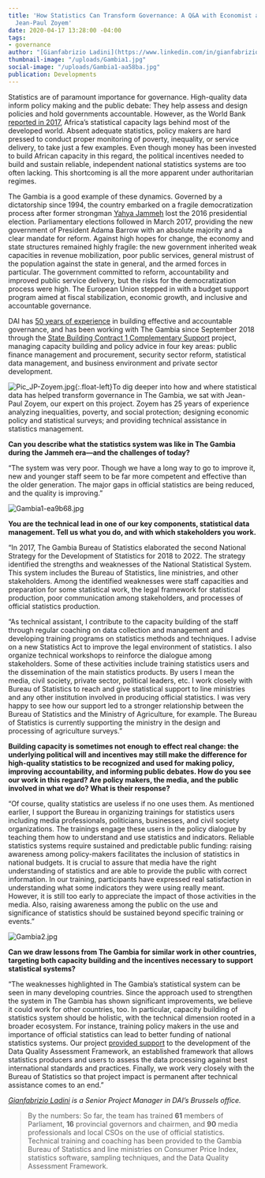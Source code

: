 ```yaml
---
title: 'How Statistics Can Transform Governance: A Q&A with Economist and Statistician
  Jean-Paul Zoyem'
date: 2020-04-17 13:28:00 -04:00
tags:
- governance
author: "[Gianfabrizio Ladini](https://www.linkedin.com/in/gianfabrizio-ladini-b5a01920/)"
thumbnail-image: "/uploads/Gambia1.jpg"
social-image: "/uploads/Gambia1-aa58ba.jpg"
publication: Developments
---
```


Statistics are of paramount importance for governance. High-quality data inform policy making and the public debate: They help assess and design policies and hold governments accountable. However, as the World Bank [reported in 2017](https://www.worldbank.org/en/publication/wdr2017), Africa’s statistical capacity lags behind most of the developed world. Absent adequate statistics, policy makers are hard pressed to conduct proper monitoring of poverty, inequality, or service delivery, to take just a few examples. Even though money has been invested to build African capacity in this regard, the political incentives needed to build and sustain reliable, independent national statistics systems are too often lacking. This shortcoming is all the more apparent under authoritarian regimes. 






The Gambia is a good example of these dynamics. Governed by a dictatorship since 1994, the country embarked on a fragile democratization process after former strongman [Yahya Jammeh](https://en.wikipedia.org/wiki/Yahya_Jammeh) lost the 2016 presidential election. Parliamentary elections followed in March 2017, providing the new government of President Adama Barrow with an absolute majority and a clear mandate for reform. Against high hopes for change, the economy and state structures remained highly fragile: the new government inherited weak capacities in revenue mobilization, poor public services, general mistrust of the population against the state in general, and the armed forces in particular. The government committed to reform, accountability and improved public service delivery, but the risks for the democratization process were high. The European Union stepped in with a budget support program aimed at fiscal stabilization, economic growth, and inclusive and accountable governance. 

DAI has [50 years of experience](https://www.dai.com/our-work/solutions/governance) in building effective and accountable governance, and has been working with The Gambia since September 2018 through the [State Building Contract 1 Complementary Support](https://www.dai.com/our-work/projects/the-gambia-state-building-contract-1-complementary-support-sbc1-cs) project, managing capacity building and policy advice in four key areas: public finance management and procurement, security sector reform, statistical data management, and business environment and private sector development. 

![Pic_JP-Zoyem.jpg](/uploads/Pic_JP-Zoyem.jpg){:.float-left}To dig deeper into how and where statistical data has helped transform governance in The Gambia, we sat with Jean-Paul Zoyem, our expert on this project. Zoyem has 25 years of experience analyzing inequalities, poverty, and social protection; designing economic policy and statistical surveys; and providing technical assistance in statistics management. 

**Can you describe what the statistics system was like in The Gambia during the Jammeh era—and the challenges of today?**
 
“The system was very poor. Though we have a long way to go to improve it, new and younger staff seem to be far more competent and effective than the older generation. The major gaps in official statistics are being reduced, and the quality is improving.”  

![Gambia1-ea9b68.jpg](/uploads/Gambia1-ea9b68.jpg)

**You are the technical lead in one of our key components, statistical data management. Tell us what you do, and with which stakeholders you work.**

“In 2017, The Gambia Bureau of Statistics elaborated the second National Strategy for the Development of Statistics for 2018 to 2022. The strategy identified the strengths and weaknesses of the National Statistical System. This system includes the Bureau of Statistics, line ministries, and other stakeholders. Among the identified weaknesses were staff capacities and preparation for some statistical work, the legal framework for statistical production, poor communication among stakeholders, and processes of official statistics production. 

“As technical assistant, I contribute to the capacity building of the staff through regular coaching on data collection and management and developing training programs on statistics methods and techniques. I advise on a new Statistics Act to improve the legal environment of statistics. I also organize technical workshops to reinforce the dialogue among stakeholders. Some of these activities include training statistics users and the dissemination of the main statistics products. By users I mean the media, civil society, private sector, political leaders, etc. I work closely with Bureau of Statistics to reach and give statistical support to line ministries and any other institution involved in producing official statistics. I was very happy to see how our support led to a stronger relationship between the Bureau of Statistics and the Ministry of Agriculture, for example. The Bureau of Statistics is currently supporting the ministry in the design and processing of agriculture surveys.” 

**Building capacity is sometimes not enough to effect real change: the underlying political will and incentives may still make the difference for high-quality statistics to be recognized and used for making policy, improving accountability, and informing public debates. How do you see our work in this regard? Are policy makers, the media, and the public involved in what we do? What is their response?**

“Of course, quality statistics are useless if no one uses them. As mentioned earlier, I support the Bureau in organizing trainings for statistics users including media professionals, politicians, businesses, and civil society organizations. The trainings engage these users in the policy dialogue by teaching them how to understand and use statistics and indicators. Reliable statistics systems require sustained and predictable public funding: raising awareness among policy-makers facilitates the inclusion of statistics in national budgets. It is crucial to assure that media have the right understanding of statistics and are able to provide the public with correct information. In our training, participants have expressed real satisfaction in understanding what some indicators they were using really meant. However, it is still too early to appreciate the impact of those activities in the media. Also, raising awareness among the public on the use and significance of statistics should be sustained beyond specific training or events.” 

![Gambia2.jpg](/uploads/Gambia2.jpg)

**Can we draw lessons from The Gambia for similar work in other countries, targeting both capacity building and the incentives necessary to support statistical systems?**

“The weaknesses highlighted in The Gambia’s statistical system can be seen in many developing countries. Since the approach used to strengthen the system in The Gambia has shown significant improvements, we believe it could work for other countries, too. In particular, capacity building of statistics system should be holistic, with the technical dimension rooted in a broader ecosystem. For instance, training policy makers in the use and importance of official statistics can lead to better funding of national statistics systems. Our project [provided support](https://www.linkedin.com/feed/update/urn:li:activity:6630879129686286336/?commentUrn=urn%3Ali%3Acomment%3A(activity%3A6630879129686286336%2C6630881742645403648)) to the development of the Data Quality Assessment Framework, an established framework that allows statistics producers and users to assess the data processing against best international standards and practices. Finally, we work very closely with the Bureau of Statistics so that project impact is permanent after technical assistance comes to an end.”

*[Gianfabrizio Ladini](https://www.linkedin.com/in/gianfabrizio-ladini-b5a01920/) is a Senior Project Manager in DAI’s Brussels office.*

> By the numbers: 
So far, the team has trained **61** members of Parliament, **16** provincial governors and chairmen, and **90** media professionals and local CSOs on the use of official statistics. Technical training and coaching has been provided to the Gambia Bureau of Statistics and line ministries on Consumer Price Index, statistics software, sampling techniques, and the Data Quality Assessment Framework.
